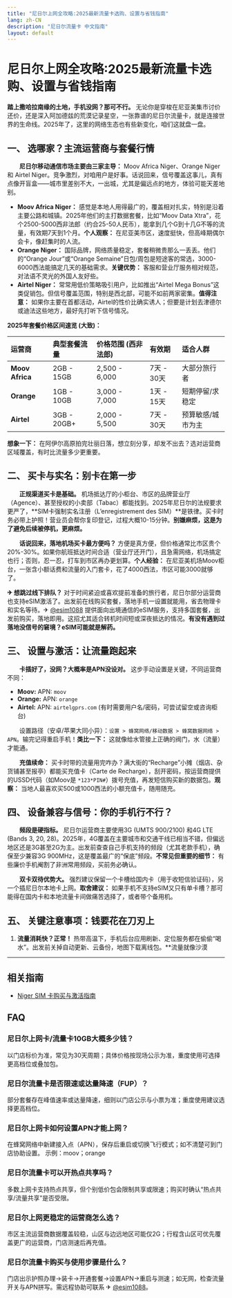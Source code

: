 ```yaml
---
title: "尼日尔上网全攻略:2025最新流量卡选购、设置与省钱指南"
lang: zh-CN
description: "尼日尔流量卡 中文指南"
layout: default
---
```

# 尼日尔上网全攻略:2025最新流量卡选购、设置与省钱指南

**踏上撒哈拉南缘的土地，手机没网？那可不行。** 无论你是穿梭在尼亚美集市讨价还价，还是深入阿加德兹的荒漠记录星空，一张靠谱的尼日尔流量卡，就是连接世界的生命线。2025年了，这里的网络生态也有些新变化，咱们这就盘一盘。

## 一、 选哪家？主流运营商与套餐行情

　　**尼日尔移动通信市场主要由三家主导：** Moov Africa Niger、Orange Niger 和 Airtel Niger。竞争激烈，对咱用户是好事。话说回来，信号覆盖这事儿，真有点像开盲盒——城市里差别不大，一出城，尤其是偏远点的地方，体验可能天差地别。

*   **Moov Africa Niger：** 感觉是本地人用得最广的，覆盖相对扎实，特别是沿着主要公路和城镇。2025年他们的主打数据套餐，比如“Moov Data Xtra”，花个2500-5000西非法郎（约合25-50人民币），能拿到几个G到十几G不等的流量，有效期7天到1个月。**个人观察：** 在尼亚美市区，速度挺快，但高峰期偶尔会卡，像赶集时的人流。
*   **Orange Niger：** 国际品牌，网络质量稳定，套餐稍微贵那么一丢丢。他们的“Orange Jour”或“Orange Semaine”日包/周包是短途客的常选，3000-6000西法能搞定几天的基础需求。**关键优势：** 客服和营业厅服务相对规范，对法语不灵光的外国人友好些。
*   **Airtel Niger：** 常常用低价策略吸引用户，比如推出“Airtel Mega Bonus”这类促销包。但信号覆盖范围，特别是西北部，可能不如前两家密集。**值得注意：** 如果你主要在首都活动，Airtel的性价比确实诱人；但要是计划去津德尔或迪法这些地方，最好先打听下信号情况。

**2025年套餐价格区间速览 (大致)：**

| 运营商         | 典型套餐流量 | 价格范围 (西非法郎) | 有效期       | 适合人群           |
| :------------- | :----------- | :------------------ | :----------- | :----------------- |
| **Moov Africa** | 2GB - 15GB   | 2,500 - 6,000       | 7天 - 30天   | 大部分旅行者       |
| **Orange**     | 1GB - 10GB   | 3,000 - 7,000       | 1天 - 15天   | 短期停留/求稳定    |
| **Airtel**     | 3GB - 20GB+  | 2,000 - 5,500       | 7天 - 30天   | 预算敏感/城市为主  |

**想象一下：** 在阿伊尔高原拍完壮丽日落，想立刻分享，却发不出去？选对运营商区域覆盖，有时比流量多少更重要。

## 二、 买卡与实名：别卡在第一步

　　**正规渠道买卡是基础。** 机场抵达厅的小柜台、市区的品牌营业厅（Agence）、甚至授权的小卖部（Tabac）都能找到。2025年尼日尔的法规要求更严了，**SIM卡强制实名注册（L’enregistrement des SIM）**是铁律。买卡时务必带上护照！营业员会帮你复印登记，过程大概10-15分钟。**别嫌麻烦，这是为了避免后续被停机，更麻烦。**

　　**话说回来，落地机场买卡最方便吗？** 方便是真方便，但价格通常比市区贵个20%-30%。如果你航班抵达时间合适（营业厅还开门），且急需网络，机场搞定也行；否则，忍一忍，打车到市区再办更划算。**个人经验：** 在尼亚美机场Moov柜台，一张含小额话费和流量的入门套卡，花了4000西法，市区可能3000就够了。

**✈ 想跳过线下排队？** 对于时间紧迫或喜欢提前准备的旅行者，尼日尔部分运营商也支持eSIM激活了。出发前在线购买套餐，落地手机一设置就能用，省去物理卡和实名等待。✈ [@esim1088](https://t.me/s/esim1088) 提供面向出境通信的eSIM服务，支持多国套餐，出发前购买，落地即用。这招尤其适合转机时间短或深夜抵达的情况。**有没有遇到过落地没信号的窘境？eSIM可能就是解药。**

## 三、 设置与激活：让流量跑起来

　　**卡插好了，没网？大概率是APN没设对。** 这步手动设置是关键，不同运营商不同：

*   **Moov:** APN: `moov`
*   **Orange:** APN: `orange`
*   **Airtel:** APN: `airtelgprs.com` (有时需要用户名/密码，可尝试留空或咨询柜台)

　　设置路径（安卓/苹果大同小异）：`设置 > 蜂窝网络/移动数据 > 蜂窝数据网络 > APN`。输完记得重启手机！**类比一下：** 这就像给水管接上正确的阀门，水（流量）才能通。

　　**充值续命：** 买卡时带的流量用完咋办？满大街的“Recharge”小摊（烟店、杂货铺甚至报亭）都能买充值卡（Carte de Recharge），刮开密码，按运营商提供的USSD代码（如Moov是 `*123*PIN#`）拨号充值，再发短信购买新的数据包。**观察：** 当地人最喜欢买500或1000西法的小额充值卡，随用随充。

## 四、 设备兼容与信号：你的手机行不行？

　　**频段是硬指标。** 尼日尔运营商主要使用3G (UMTS 900/2100) 和4G LTE (Bands 3, 20, 28)。2025年，4G覆盖在主要城市和交通干线已相当不错，但偏远地区还是3G甚至2G为主。出发前查查自己手机支持的频段（尤其老款手机），确保至少兼容3G 900MHz，这是覆盖最广的“保底”频段。**不常见但重要的细节：** 有些廉价手机阉割了非洲常用频段，买前务必确认。

　　**双卡双待优势大。** 强烈建议保留一个卡槽给国内卡（用于收短信验证码），另一个插尼日尔本地卡上网。**取舍建议：** 如果手机不支持eSIM又只有单卡槽？那可能得在国内卡和本地流量卡间做痛苦选择了，或者带个备用机。

## 五、 关键注意事项：钱要花在刀刃上

1.  **流量消耗快？正常！** 热带高温下，手机后台应用刷新、定位服务都在偷偷“喝水”。出发前关掉自动更新、云备份，地图下载离线包。**流量就像沙漠

<!-- crosslink -->
---

## 相关指南

- [Niger SIM 卡购买与激活指南](https://faciylike.github.io/niger-sim-guides)

<!-- BEGIN_NIGER_FAQ -->
## FAQ

### 尼日尔上网卡/流量卡10GB大概多少钱？
以门店标价为准，常见为30天周期；具体价格按现场公示为准，重度使用可选择更高档位或叠加包。

### 尼日尔流量卡是否限速或达量降速（FUP）？
部分套餐存在峰值速率或达量降速，细则以门店公示与小票为准；重度使用建议选择更高档位。

### 尼日尔上网卡如何设置APN才能上网？
在蜂窝网络中新建接入点（APN），保存后重启或切换飞行模式；如不清楚可到门店协助设置。 示例：moov；orange

### 尼日尔流量卡可以开热点共享吗？
多数上网卡支持热点共享，但个别低价包会限制共享或限速；购买时确认“热点共享/流量共享”是否受限。

### 尼日尔上网更稳定的运营商怎么选？
市区主流运营商数据覆盖较稳，山区与边远地区可能仅2G；行程含山区可优先覆盖更广的运营商，门店测速后再充值。

### 尼日尔流量卡购买与使用步骤是什么？
门店出示护照办理→装卡→开通套餐→设置APN→重启与测速；如无网，检查流量开关与APN拼写。需远程协助可联系 ✈ [@esim1088](https://t.me/s/esim1088)。

<script type="application/ld+json">
{"@context": "https://schema.org", "@type": "FAQPage", "mainEntity": [{"@type": "Question", "name": "尼日尔上网卡/流量卡10GB大概多少钱？", "acceptedAnswer": {"@type": "Answer", "text": "以门店标价为准，常见为30天周期；具体价格按现场公示为准，重度使用可选择更高档位或叠加包。"}}, {"@type": "Question", "name": "尼日尔流量卡是否限速或达量降速（FUP）？", "acceptedAnswer": {"@type": "Answer", "text": "部分套餐存在峰值速率或达量降速，细则以门店公示与小票为准；重度使用建议选择更高档位。"}}, {"@type": "Question", "name": "尼日尔上网卡如何设置APN才能上网？", "acceptedAnswer": {"@type": "Answer", "text": "在蜂窝网络中新建接入点（APN），保存后重启或切换飞行模式；如不清楚可到门店协助设置。 示例：moov；orange"}}, {"@type": "Question", "name": "尼日尔流量卡可以开热点共享吗？", "acceptedAnswer": {"@type": "Answer", "text": "多数上网卡支持热点共享，但个别低价包会限制共享或限速；购买时确认“热点共享/流量共享”是否受限。"}}, {"@type": "Question", "name": "尼日尔上网更稳定的运营商怎么选？", "acceptedAnswer": {"@type": "Answer", "text": "市区主流运营商数据覆盖较稳，山区与边远地区可能仅2G；行程含山区可优先覆盖更广的运营商，门店测速后再充值。"}}, {"@type": "Question", "name": "尼日尔流量卡购买与使用步骤是什么？", "acceptedAnswer": {"@type": "Answer", "text": "门店出示护照办理→装卡→开通套餐→设置APN→重启与测速；如无网，检查流量开关与APN拼写。需远程协助可联系 ✈ @esim1088。"}}]}
</script>
<!-- END_NIGER_FAQ -->
